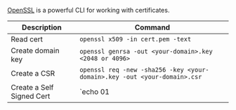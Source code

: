 [OpenSSL](https://www.openssl.org/) is a powerful CLI for working with certificates.  

|Description| Command |
|----------|---------------------------------|
|Read cert | `openssl x509 -in cert.pem -text` | 
|Create domain key | `openssl genrsa -out <your-domain>.key <2048 or 4096>` |
|Create a CSR | `openssl req -new -sha256 -key <your-domain>.key -out <your-domain>.csr` |  
|Create a Self Signed Cert | `echo 01 | sudo tee ca.srl > /dev/null && openssl req -newkey rsa:4096 -nodes -sha256 -keyout domain.key -x509 -days 365 -out domain.crt` |
